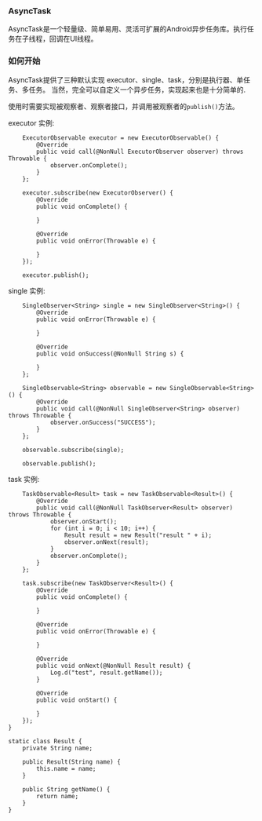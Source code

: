 ### AsyncTask 
AsyncTask是一个轻量级、简单易用、灵活可扩展的Android异步任务库。执行任务在子线程，回调在UI线程。
    
### 如何开始
AsyncTask提供了三种默认实现 executor、single、task，分别是执行器、单任务、多任务。 当然，完全可以自定义一个异步任务，实现起来也是十分简单的.

使用时需要实现被观察者、观察者接口，并调用被观察者的`publish()`方法。

executor 实例:

        ExecutorObservable executor = new ExecutorObservable() {
            @Override
            public void call(@NonNull ExecutorObserver observer) throws Throwable {
                observer.onComplete();
            }
        };

        executor.subscribe(new ExecutorObserver() {
            @Override
            public void onComplete() {
            
            }

            @Override
            public void onError(Throwable e) {

            }
        });

        executor.publish();
        
single 实例:

        SingleObserver<String> single = new SingleObserver<String>() {
            @Override
            public void onError(Throwable e) {

            }

            @Override
            public void onSuccess(@NonNull String s) {

            }
        };

        SingleObservable<String> observable = new SingleObservable<String>() {
            @Override
            public void call(@NonNull SingleObserver<String> observer) throws Throwable {
                observer.onSuccess("SUCCESS");
            }
        };

        observable.subscribe(single);

        observable.publish();
        
task 实例:

        TaskObservable<Result> task = new TaskObservable<Result>() {
            @Override
            public void call(@NonNull TaskObserver<Result> observer) throws Throwable {
                observer.onStart();
                for (int i = 0; i < 10; i++) {
                    Result result = new Result("result " + i);
                    observer.onNext(result);
                }
                observer.onComplete();
            }
        };

        task.subscribe(new TaskObserver<Result>() {
            @Override
            public void onComplete() {

            }

            @Override
            public void onError(Throwable e) {

            }

            @Override
            public void onNext(@NonNull Result result) {
                Log.d("test", result.getName());
            }

            @Override
            public void onStart() {

            }
        });
    }

    static class Result {
        private String name;

        public Result(String name) {
            this.name = name;
        }

        public String getName() {
            return name;
        }
    }
